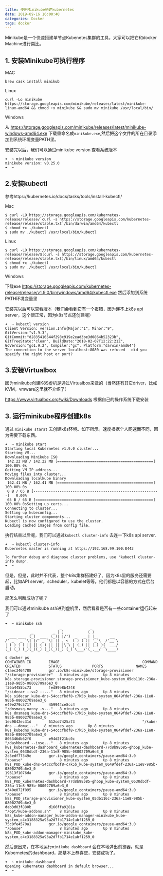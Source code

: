 ```yaml
---
title: 使用Minikube搭建kubernetes
date: 2019-09-16 16:00:40
categories: Docker
tags: docker
---
```


Minikube是一个快速搭建单节点Kubenetes集群的工具，大家可以把它和docker Machine进行类比。

<!-- more -->

## 1. 安装Minikube可执行程序

MAC

```
brew cask install minikub
```

Linux

```
curl -Lo minikube https://storage.googleapis.com/minikube/releases/latest/minikube-linux-amd64 && chmod +x minikube && sudo mv minikube /usr/local/bin/
```

Windows


从 https://storage.googleapis.com/minikube/releases/latest/minikube-windows-amd64.exe 下载重命名成`minikube.exe`,然后把这个文件的所在目录添加到系统环境变量PATH里。


安装完以后，我们可以通过minikube version 查看系统版本

```
➜  ~ minikube version
minikube version: v0.25.0
➜  ~
```


## 2.安装kubectl

参考https://kubernetes.io/docs/tasks/tools/install-kubectl/


Mac

```
$ curl -LO https://storage.googleapis.com/kubernetes-release/release/`curl -s https://storage.googleapis.com/kubernetes-release/release/stable.txt`/bin/darwin/amd64/kubectl
$ chmod +x ./kubectl
$ sudo mv ./kubectl /usr/local/bin/kubectl
```

Linux

```
$ curl -LO https://storage.googleapis.com/kubernetes-release/release/$(curl -s https://storage.googleapis.com/kubernetes-release/release/stable.txt)/bin/linux/amd64/kubectl
$ chmod +x ./kubectl
$ sudo mv ./kubectl /usr/local/bin/kubectl
```

Windows


下载exe https://storage.googleapis.com/kubernetes-release/release/v1.9.0/bin/windows/amd64/kubectl.exe
然后添加到系统PATH环境变量里


安装完以后可以查看版本（我们会看到它有一个报错，因为连不上k8s api server，这个很正常，因为k8s节点还创建呢）

```
➜  ~ kubectl version
Client Version: version.Info{Major:"1", Minor:"9", GitVersion:"v1.9.3", GitCommit:"d2835416544f298c919e2ead3be3d0864b52323b", GitTreeState:"clean", BuildDate:"2018-02-07T12:22:21Z", GoVersion:"go1.9.2", Compiler:"gc", Platform:"darwin/amd64"}
The connection to the server localhost:8080 was refused - did you specify the right host or port?
```

## 3.安装Virtualbox

因为minikube创建K8S虚机是通过Virtualbox来做的（当然还有其它driver，比如KVM，vmware这里就不介绍了）

https://www.virtualbox.org/wiki/Downloads 根据自己的操作系统下载安装


## 3. 运行minikube程序创建k8s


通过 `minikube starat` 去创建k8s环境。如下所示。速度根据个人网速而不同，因为需要下载东西。

```
➜  ~ minikube start
Starting local Kubernetes v1.9.0 cluster...
Starting VM...
Downloading Minikube ISO
 142.22 MB / 142.22 MB [============================================] 100.00% 0s
Getting VM IP address...
Moving files into cluster...
Downloading localkube binary
 162.41 MB / 162.41 MB [============================================] 100.00% 0s
 0 B / 65 B [----------------------------------------------------------]   0.00%
 65 B / 65 B [======================================================] 100.00% 0sSetting up certs...
Connecting to cluster...
Setting up kubeconfig...
Starting cluster components...
Kubectl is now configured to use the cluster.
Loading cached images from config file.
```

执行结束以后呢，我们可以通过`kubectl cluster-info` 去连一下k8s api server.

```
➜  ~ kubectl cluster-info
Kubernetes master is running at https://192.168.99.100:8443

To further debug and diagnose cluster problems, use 'kubectl cluster-info dump'.
➜  ~
```

但是，但是，此时并不代表，整个k8s集群搭建好了，因为k8s里的服务还需要起，比如API server，scheduler，kubelet等等，他们都是以容器的方式在后台启动。

那怎么判断成功了呢？

我们可以通过minikube ssh进到虚机里，然后看看是否有一些container运行起来了

```
➜  ~ minikube ssh
                         _             _
            _         _ ( )           ( )
  ___ ___  (_)  ___  (_)| |/')  _   _ | |_      __
/' _ ` _ `\| |/' _ `\| || , <  ( ) ( )| '_`\  /'__`\
| ( ) ( ) || || ( ) || || |\`\ | (_) || |_) )(  ___/
(_) (_) (_)(_)(_) (_)(_)(_) (_)`\___/'(_,__/'`\____)

$ docker ps
CONTAINER ID        IMAGE                                      COMMAND                  CREATED             STATUS              PORTS               NAMES
c1aec3464788        gcr.io/k8s-minikube/storage-provisioner    "/storage-provisioner"   8 minutes ago       Up 8 minutes                            k8s_storage-provisioner_storage-provisioner_kube-system_05db116c-236a-11e8-985b-08002709a6e3_0
f36a4455bc73        fed89e8b4248                               "/sidecar --v=2 --..."   8 minutes ago       Up 8 minutes                            k8s_sidecar_kube-dns-54cccfbdf8-c7k5b_kube-system_0649fdef-236a-11e8-985b-08002709a6e3_0
e49e279c5717        459944ce8cc4                               "/dnsmasq-nanny -v..."   8 minutes ago       Up 8 minutes                            k8s_dnsmasq_kube-dns-54cccfbdf8-c7k5b_kube-system_0649fdef-236a-11e8-985b-08002709a6e3_0
1ec9842ec31d        512cd7425a73                               "/kube-dns --domai..."   8 minutes ago       Up 8 minutes                            k8s_kubedns_kube-dns-54cccfbdf8-c7k5b_kube-system_0649fdef-236a-11e8-985b-08002709a6e3_0
805346db62f0        e94d2f21bc0c                               "/dashboard --inse..."   8 minutes ago       Up 8 minutes                            k8s_kubernetes-dashboard_kubernetes-dashboard-77d8b98585-ghb5p_kube-system_0630dbdf-236a-11e8-985b-08002709a6e3_0
2c3edf77349e        gcr.io/google_containers/pause-amd64:3.0   "/pause"                 8 minutes ago       Up 8 minutes                            k8s_POD_kube-dns-54cccfbdf8-c7k5b_kube-system_0649fdef-236a-11e8-985b-08002709a6e3_0
19313f1076da        gcr.io/google_containers/pause-amd64:3.0   "/pause"                 8 minutes ago       Up 8 minutes                            k8s_POD_kubernetes-dashboard-77d8b98585-ghb5p_kube-system_0630dbdf-236a-11e8-985b-08002709a6e3_0
a340e072f095        gcr.io/google_containers/pause-amd64:3.0   "/pause"                 8 minutes ago       Up 8 minutes                            k8s_POD_storage-provisioner_kube-system_05db116c-236a-11e8-985b-08002709a6e3_0
dab3d03f880b        d166ffa9201a                               "/opt/kube-addons.sh"    8 minutes ago       Up 8 minutes                            k8s_kube-addon-manager_kube-addon-manager-minikube_kube-system_c4c3188325a93a2d7fb1714e1abf1259_0
75c8fe4570a1        gcr.io/google_containers/pause-amd64:3.0   "/pause"                 8 minutes ago       Up 8 minutes                            k8s_POD_kube-addon-manager-minikube_kube-system_c4c3188325a93a2d7fb1714e1abf1259_0
```

然后退出来，在本地运行`minikube dashboard` 会在本地弹出浏览器，就是Kubernetes的dashboard，那基本上恭喜您，安装成功了。

```
➜  ~ minikube dashboard
Opening kubernetes dashboard in default browser...
➜  ~
```